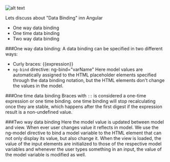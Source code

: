 

![alt text](https://docs.angularjs.org/img/Two_Way_Data_Binding.png "data binding")

Lets discuss about "Data Binding" inn Angular

* One way data binding
* One time data binding
* Two way data binding

###One way data binding:
A data binding can be specified in two different ways:
* Curly braces: {{expression}}
* `ng-bind` directive: ng-bind="varName"
Here model values are automatically assigned to the HTML placeholder elements specified through the data binding notation, but the HTML elements don't change the values in the model.

###One time data binding
Braces with  `::` is considered a one-time expression or one time binding.
one time binding will stop recalculating once they are stable, which happens after the first digest if the expression result is a non-undefined value.

###Two way data binding
Here the model value is updated between model and view. When ever user changes value it reflects in model.
We use the ng-model directive to bind a model variable to the HTML element that can not only display its value, but also change it.
When the view is loaded, the value of the input elements are initialized to those of the respective model variables and whenever the user types something in an input, the value of the model variable is modified as well.



